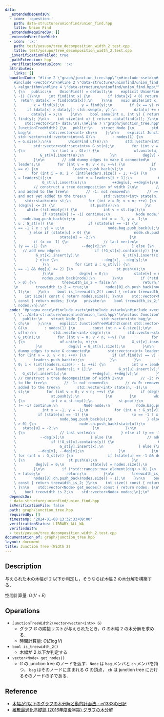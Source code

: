 ```yaml
---
data:
  _extendedDependsOn:
  - icon: ':question:'
    path: data-structure/unionfind/union_find.hpp
    title: Union Find
  _extendedRequiredBy: []
  _extendedVerifiedWith:
  - icon: ':x:'
    path: test/yosupo/tree_decomposition_width_2.test.cpp
    title: test/yosupo/tree_decomposition_width_2.test.cpp
  _isVerificationFailed: true
  _pathExtension: hpp
  _verificationStatusIcon: ':x:'
  attributes:
    links: []
  bundledCode: "#line 2 \"graph/junction_tree.hpp\"\n#include <set>\n#include <stack>\n\
    #include <vector>\n\n#line 2 \"data-structure/unionfind/union_find.hpp\"\n#include\
    \ <algorithm>\n#line 4 \"data-structure/unionfind/union_find.hpp\"\n\nclass UnionFind\
    \ {\n   public:\n    UnionFind() = default;\n    explicit UnionFind(int n) : data(n,\
    \ -1) {}\n\n    int find(int x) {\n        if (data[x] < 0) return x;\n      \
    \  return data[x] = find(data[x]);\n    }\n\n    void unite(int x, int y) {\n\
    \        x = find(x);\n        y = find(y);\n        if (x == y) return;\n   \
    \     if (data[x] > data[y]) std::swap(x, y);\n        data[x] += data[y];\n \
    \       data[y] = x;\n    }\n\n    bool same(int x, int y) { return find(x) ==\
    \ find(y); }\n\n    int size(int x) { return -data[find(x)]; }\n\n   private:\n\
    \    std::vector<int> data;\n};\n#line 7 \"graph/junction_tree.hpp\"\n\nclass\
    \ JunctionTreeWidth2 {\n   public:\n    struct Node {\n        std::vector<int>\
    \ bag;\n        std::vector<int> ch;\n    };\n\n    explicit JunctionTreeWidth2(const\
    \ std::vector<std::vector<int>>& G)\n        : nodes(1) {\n        const int n\
    \ = G.size();\n\n        UnionFind uf(n);\n        std::vector<int> deg(n);\n\
    \        std::vector<std::set<int>> G_st(n);\n        for (int v = 0; v < n; ++v)\
    \ {\n            for (int u : G[v]) {\n                uf.unite(u, v);\n     \
    \           G_st[v].insert(u);\n            }\n            deg[v] = G_st[v].size();\n\
    \        }\n\n        // add dummy edges to make G connected\n        std::vector<int>\
    \ leaders;\n        for (int v = 0; v < n; ++v) {\n            if (uf.find(v)\
    \ == v) {\n                leaders.push_back(v);\n            }\n        }\n \
    \       for (int i = 0; i < (int)leaders.size() - 1; ++i) {\n            int u\
    \ = leaders[i];\n            int v = leaders[i + 1];\n            G_st[u].insert(v);\n\
    \            G_st[v].insert(u);\n            ++deg[u], ++deg[v];\n        }\n\n\
    \        // construct a tree decomposition of width 2\n\n        // -2: removed\
    \ and added to the tree\n        // -1: not removed\n        // >= 0: removed\
    \ and not yet added to the tree\n        std::vector<int> state(n, -1);\n    \
    \    std::stack<int> st;\n        for (int v = 0; v < n; ++v) {\n            if\
    \ (deg[v] <= 2) {\n                st.push(v);\n            }\n        }\n   \
    \     while (!st.empty()) {\n            int v = st.top();\n            st.pop();\n\
    \            if (state[v] != -1) continue;\n            Node node;\n         \
    \   node.bag.push_back(v);\n            int x = -1, y = -1;\n            for (int\
    \ u : G_st[v]) {\n                if (state[u] == -1) {\n                    (x\
    \ == -1 ? x : y) = u;\n                    node.bag.push_back(u);\n          \
    \      } else if (state[u] > 0) {\n                    node.ch.push_back(state[u]);\n\
    \                    state[u] = -2;\n                }\n            }\n\n    \
    \        if (x == -1) {\n                // last vertex\n            } else if\
    \ (y == -1) {\n                --deg[x];\n            } else {\n             \
    \   // add new edge\n                if (!G_st[x].contains(y)) {\n           \
    \         G_st[x].insert(y);\n                    G_st[y].insert(x);\n       \
    \         } else {\n                    --deg[x], --deg[y];\n                }\n\
    \            }\n            for (int u : G_st[v]) {\n                if (state[u]\
    \ == -1 && deg[u] <= 2) {\n                    st.push(u);\n                }\n\
    \            }\n\n            deg[v] = 0;\n            state[v] = nodes.size();\n\
    \            nodes.push_back(node);\n        }\n\n        if (*std::ranges::max_element(deg)\
    \ > 0) {\n            treewidth_is_2 = false;\n            return;\n        }\n\
    \n        treewidth_is_2 = true;\n        nodes[0].ch.push_back(nodes.size() -\
    \ 1);\n    }\n\n    bool is_treewidth_2() const { return treewidth_is_2; }\n\n\
    \    int size() const { return nodes.size(); }\n\n    std::vector<Node> get_nodes()\
    \ const { return nodes; }\n\n   private:\n    bool treewidth_is_2;\n    std::vector<Node>\
    \ nodes;\n};\n"
  code: "#pragma once\n#include <set>\n#include <stack>\n#include <vector>\n\n#include\
    \ \"../data-structure/unionfind/union_find.hpp\"\n\nclass JunctionTreeWidth2 {\n\
    \   public:\n    struct Node {\n        std::vector<int> bag;\n        std::vector<int>\
    \ ch;\n    };\n\n    explicit JunctionTreeWidth2(const std::vector<std::vector<int>>&\
    \ G)\n        : nodes(1) {\n        const int n = G.size();\n\n        UnionFind\
    \ uf(n);\n        std::vector<int> deg(n);\n        std::vector<std::set<int>>\
    \ G_st(n);\n        for (int v = 0; v < n; ++v) {\n            for (int u : G[v])\
    \ {\n                uf.unite(u, v);\n                G_st[v].insert(u);\n   \
    \         }\n            deg[v] = G_st[v].size();\n        }\n\n        // add\
    \ dummy edges to make G connected\n        std::vector<int> leaders;\n       \
    \ for (int v = 0; v < n; ++v) {\n            if (uf.find(v) == v) {\n        \
    \        leaders.push_back(v);\n            }\n        }\n        for (int i =\
    \ 0; i < (int)leaders.size() - 1; ++i) {\n            int u = leaders[i];\n  \
    \          int v = leaders[i + 1];\n            G_st[u].insert(v);\n         \
    \   G_st[v].insert(u);\n            ++deg[u], ++deg[v];\n        }\n\n       \
    \ // construct a tree decomposition of width 2\n\n        // -2: removed and added\
    \ to the tree\n        // -1: not removed\n        // >= 0: removed and not yet\
    \ added to the tree\n        std::vector<int> state(n, -1);\n        std::stack<int>\
    \ st;\n        for (int v = 0; v < n; ++v) {\n            if (deg[v] <= 2) {\n\
    \                st.push(v);\n            }\n        }\n        while (!st.empty())\
    \ {\n            int v = st.top();\n            st.pop();\n            if (state[v]\
    \ != -1) continue;\n            Node node;\n            node.bag.push_back(v);\n\
    \            int x = -1, y = -1;\n            for (int u : G_st[v]) {\n      \
    \          if (state[u] == -1) {\n                    (x == -1 ? x : y) = u;\n\
    \                    node.bag.push_back(u);\n                } else if (state[u]\
    \ > 0) {\n                    node.ch.push_back(state[u]);\n                 \
    \   state[u] = -2;\n                }\n            }\n\n            if (x == -1)\
    \ {\n                // last vertex\n            } else if (y == -1) {\n     \
    \           --deg[x];\n            } else {\n                // add new edge\n\
    \                if (!G_st[x].contains(y)) {\n                    G_st[x].insert(y);\n\
    \                    G_st[y].insert(x);\n                } else {\n          \
    \          --deg[x], --deg[y];\n                }\n            }\n           \
    \ for (int u : G_st[v]) {\n                if (state[u] == -1 && deg[u] <= 2)\
    \ {\n                    st.push(u);\n                }\n            }\n\n   \
    \         deg[v] = 0;\n            state[v] = nodes.size();\n            nodes.push_back(node);\n\
    \        }\n\n        if (*std::ranges::max_element(deg) > 0) {\n            treewidth_is_2\
    \ = false;\n            return;\n        }\n\n        treewidth_is_2 = true;\n\
    \        nodes[0].ch.push_back(nodes.size() - 1);\n    }\n\n    bool is_treewidth_2()\
    \ const { return treewidth_is_2; }\n\n    int size() const { return nodes.size();\
    \ }\n\n    std::vector<Node> get_nodes() const { return nodes; }\n\n   private:\n\
    \    bool treewidth_is_2;\n    std::vector<Node> nodes;\n};\n"
  dependsOn:
  - data-structure/unionfind/union_find.hpp
  isVerificationFile: false
  path: graph/junction_tree.hpp
  requiredBy: []
  timestamp: '2024-01-08 13:32:33+09:00'
  verificationStatus: LIBRARY_ALL_WA
  verifiedWith:
  - test/yosupo/tree_decomposition_width_2.test.cpp
documentation_of: graph/junction_tree.hpp
layout: document
title: Junction Tree (Width 2)
---
```


## Description

与えられた木の木幅が $2$ 以下か判定し，そうならば木幅 $2$ の木分解を構築する．

空間計算量: $O(V + E)$

## Operations

- `JunctionTreeWidth2(vector<vector<int>> G)`
    - グラフ $G$ の隣接リストが与えられたとき，$G$ の木幅 $2$ の木分解を求める．
    - 時間計算量: $O(E\log V)$
- `bool is_treewidth_2()`
    - 木幅が $2$ 以下か判定する
- `vector<Node> get_nodes()`
    - $G$ の junction tree のノードを返す．`Node` は `bag` メンバと `ch` メンバを持つ． `bag` はそのノードに含まれる $G$ の頂点， `ch` は junction tree におけるそのノードの子である．

## Reference

- [木幅が2以下のグラフの木分解と動的計画法 - ei1333の日記](https://ei1333.hateblo.jp/entry/2020/02/12/150319)
- [離散最適化基礎論 (2016年度後学期) グラフの木分解](http://dopal.cs.uec.ac.jp/okamotoy/lect/2016/treewidth/)